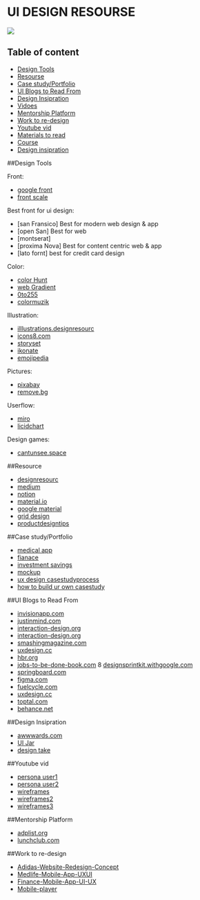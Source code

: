 # **UI DESIGN RESOURSE**
![](https://res.cloudinary.com/deb3vgvzz/image/upload/v1608724656/UX-design-resources-09_ayno56.jpg)

## Table of content

* [Design Tools](#Design-Tools*)
* [Resourse](#Resourse*) 
* [Case study/Portfolio](#Case-study-/Portfolio)
* [UI Blogs to Read From](#UI-Blogs-to-Read-From)
* [Design Insipration](#Design-Insipration)
* [Vidoes](#Vidoes)
* [Mentorship Platform](#Mentorship-Platform)
* [Work to re-design](#Work-to-re-design)
* [Youtube vid](#Youtube-vid)
* [Materials to read](#Materials-to-read)
* [Course](#Course)
* [Design insipration](#Design-insipration)

##Design Tools

Front:
* [google front](https://fonts.google.com/)
* [front scale](https://type-scale.com/)


Best front for ui design:
* [san Fransico] Best for modern web design & app
* [open San] Best for web
* [montserat]
* [proxima Nova] Best for content centric web & app
* [lato fornt] best for credit card design

Color:
* [color Hunt](https://colorhunt.co)
* [web Gradient](https://webgradients.com/)
* [0to255](https://www.0to255.com)
* [colormuzik](https://colors.muz.li/)

Illustration:
* [illlustrations.designresourc](https://illlustrations.co/?ref=designresourc.es/)
* [icons8.com](https://icons8.com/illustrations?ref=designresourc.es/)
* [storyset](https://storyset.com)
* [ikonate](https://ikonate.com/)
* [emojipedia](https://emojipedia.org/)

Pictures:
* [pixabay](https://pixabay.com/)
* [remove.bg](https://remove.bg)

Userflow:
* [miro](https://miro.com/)
* [licidchart](https://www.lucidchart.com/pages/)

Design games:
* [cantunsee.space](https://cantunsee.space/)


##Resource
* [designresourc](https://www.designresourc.es/)
* [medium](https://medium.com/@calderaricaio/growing-list-of-design-resources-67c72a5d4f56/)
* [notion](https://www.notion.so/Design-Resources-0e19f815785245ac9cf6a50355f2cb10/)
* [material.io](http://material.io)
* [google material](https://drive.google.com/drive/folders/1YkVOIKL3zMxXSnd4Grcc6wOAc366-MGi)
* [grid design](https://medium.muz.li/responsive-grid-design-ultimate-guide-7aa41ca7892)
* [productdesigntips](https://productdesign.tips/topics/case-studies)

##Case study/Portfolio
* [medical app](https://www.behance.net/gallery/91410737/Medico-Online-Medical-Services-Case-Study/)
* [fianace](https://www.behance.net/gallery/95491533/Money-transfer-A-Better-Way-to-Handle-Your-Money/)
* [investment savings](https://dedamioloketuyi.medium.com/designing-an-application-for-saving-investment-tailored-to-millenials-a-ux-case-study-b83403648932/)
* [mockup](https://www.mockplus.com/blog/post/ux-case-study/)
* [ux design casestudyprocess](https://medium.com/nyc-design/ux-ui-design-process-for-beginner-753952bb2241)
* [how to build ur own casestudy](https://uxdesign.cc/case-study-template-8832941a9d1b)

##UI Blogs to Read From
* [invisionapp.com](https://www.invisionapp.com/inside-design/how-to-wireframe/)
* [justinmind.com](https://www.justinmind.com/blog/low-fidelity-vs-high-fidelity-wireframing-is-paper-dead/)
* [interaction-design.org](https://www.interaction-design.org/literature/topics)
* [interaction-design.org](https://www.interaction-design.org/literature/article/key-question-in-user-experience-design-usability-vs-desirability)
* [smashingmagazine.com](https://www.smashingmagazine.com/2014/08/a-closer-look-at-personas-part-1/)
* [uxdesign.cc](https://uxdesign.cc/how-to-know-your-users-needs-2d24fb92a01e)
* [hbr.org](https://hbr.org/2016/09/know-your-customers-jobs-to-be-done)
* [jobs-to-be-done-book.com](https://jobs-to-be-done-book.com/)
8 [designsprintkit.withgoogle.com](https://designsprintkit.withgoogle.com/resources/reading-list)
* [springboard.com](https://www.springboard.com/blog/ux-design-principles/)
* [figma.com](https://www.figma.com/resources/guides-and-best-practices/)
* [fuelcycle.com](https://fuelcycle.com/blog/user-research-questions/)
* [uxdesign.cc](https://uxdesign.cc/organizing-ux-research-with-google-forms-and-sheets-b375411c664c)
* [toptal.com](https://www.toptal.com/designers/data-visualization/dashboard-design-best-practices)
* [behance.net](https://www.behance.net/gallery/101128847/Application-for-easy-creation-educational-materials)

##Design Insipration
* [awwwards.com](https://www.awwwards.com/)
* [UI Jar](https://uijar.com/)
* [design take](https://designsystemsrepo.com/design-systems-recent/)

##Youtube vid
* [persona user1](https://www.youtube.com/watch?v=QwF9a56WFWA&feature=emb_rel_pause)
* [persona user2](https://www.youtube.com/watch?v=u44pBnAn7cM)
* [wireframes](https://www.youtube.com/watch?v=ykHClgOUUj8&feature=emb_rel_pause)
* [wireframes2](https://www.youtube.com/watch?v=UXOLJy0E7Pg&feature=emb_rel_pause)
* [wireframes3](https://www.youtube.com/watch?v=auQCdrRfYas&feature=emb_rel_end)

##Mentorship Platform
* [adplist.org](https://adplist.org/mentors)
* [lunchclub.com](https://lunchclub.com/weekly?token=d1e350a7172ba2dc67f171ac&email_ref=34)

##Work to re-design
* [Adidas-Website-Redesign-Concept](https://www.behance.net/gallery/107594361/Adidas-Website-Redesign-Concept?tracking_source=search_projects_recommended%7Ce%20commerce%20web%20design%20shoes)
* [Medlife-Mobile-App-UXUI](https://www.behance.net/gallery/101332961/Medlife-Mobile-App-UXUI?tracking_source=search_projects_recommended%7Cmobile)
* [Finance-Mobile-App-UI-UX](https://www.behance.net/gallery/69579243/Finance-Mobile-App-UI-UX?tracking_source=search_projects_recommended%7Cmobile)
* [Mobile-player](https://www.behance.net/gallery/100893227/Mobile-player?tracking_source=search_projects_recommended%7Cmobile)
























